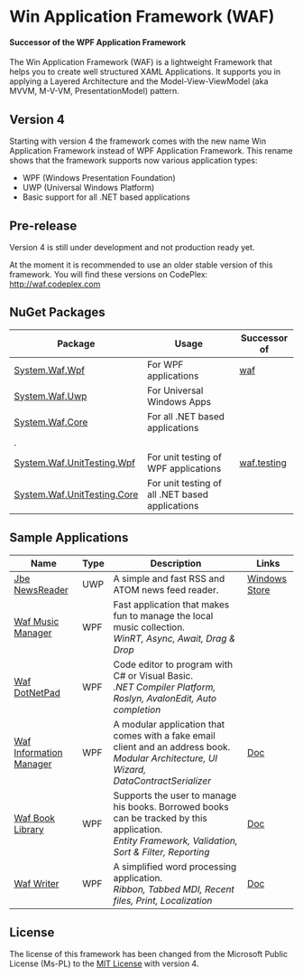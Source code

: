 # Win Application Framework (WAF)
#### Successor of the WPF Application Framework

The Win Application Framework (WAF) is a lightweight Framework that helps you to create well structured XAML Applications. It supports you in applying a Layered Architecture and the Model-View-ViewModel (aka MVVM, M-V-VM, PresentationModel) pattern.

## Version 4

Starting with version 4 the framework comes with the new name Win Application Framework instead of WPF Application Framework. This rename shows that the framework supports now various application types:
-	WPF (Windows Presentation Foundation)
-	UWP (Universal Windows Platform)
-	Basic support for all .NET based applications

## Pre-release

Version 4 is still under development and not production ready yet.

At the moment it is recommended to use an older stable version of this framework. You will find these versions on CodePlex: http://waf.codeplex.com

## NuGet Packages

Package | Usage | Successor of
--- | --- | ---
[System.Waf.Wpf](https://www.nuget.org/packages/System.Waf.Wpf) | For WPF applications | [waf](https://www.nuget.org/packages/waf)
[System.Waf.Uwp](https://www.nuget.org/packages/System.Waf.Uwp) | For Universal Windows Apps | 
[System.Waf.Core](https://www.nuget.org/packages/System.Waf.Core) | For all .NET based applications | 
. |  | 
[System.Waf.UnitTesting.Wpf](https://www.nuget.org/packages/System.Waf.UnitTesting.Wpf) | For unit testing of WPF applications | [waf.testing](https://www.nuget.org/packages/waf.testing)
[System.Waf.UnitTesting.Core](https://www.nuget.org/packages/System.Waf.UnitTesting.Core) | For unit testing of all .NET based applications | 

## Sample Applications
Name | Type | Description | Links
--- | --- | --- | ---
[Jbe NewsReader](https://github.com/jbe2277/waf/tree/master/src/NewsReader) | UWP | A simple and fast RSS and ATOM news feed reader. | [Windows Store](https://www.microsoft.com/store/apps/jbe-newsreader/9nblggh4p3b6)
[Waf Music Manager](http://jbe2277.github.io/musicmanager/) | WPF | Fast application that makes fun to manage the local music collection.<br/>*WinRT, Async, Await, Drag & Drop* |
[Waf DotNetPad](http://jbe2277.github.io/dotnetpad) | WPF | Code editor to program with C# or Visual Basic.<br/>*.NET Compiler Platform, Roslyn, AvalonEdit, Auto completion* |
[Waf Information Manager](https://github.com/jbe2277/waf/tree/master/src/System.Waf/Samples/InformationManager) | WPF | A modular application that comes with a fake email client and an address book.<br/>*Modular Architecture, UI Wizard, DataContractSerializer* | [Doc](https://github.com/jbe2277/waf/blob/master/src/System.Waf/Samples/InformationManager/InformationManager.docx)
[Waf Book Library](https://github.com/jbe2277/waf/tree/master/src/System.Waf/Samples/BookLibrary) | WPF | Supports the user to manage his books. Borrowed books can be tracked by this application.<br/>*Entity Framework, Validation, Sort & Filter, Reporting* | [Doc](https://github.com/jbe2277/waf/blob/master/src/System.Waf/Samples/BookLibrary/BookLibrary.docx)
[Waf Writer](https://github.com/jbe2277/waf/tree/master/src/System.Waf/Samples/Writer) | WPF | A simplified word processing application.<br/>*Ribbon, Tabbed MDI, Recent files, Print, Localization* | [Doc](https://github.com/jbe2277/waf/blob/master/src/System.Waf/Samples/Writer/Writer.docx)

## License

The license of this framework has been changed from the Microsoft Public License (Ms-PL) to the [MIT License](LICENSE) with version 4.
